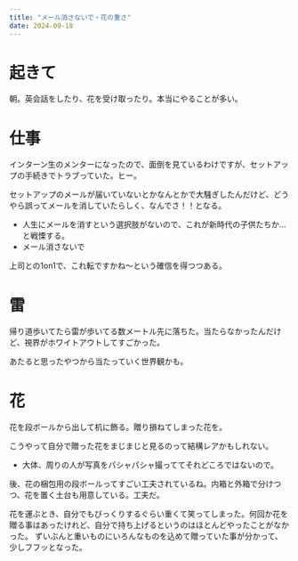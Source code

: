 ```yaml
---
title: "メール消さないで・花の重さ"
date: 2024-09-18
---
```



# 起きて
朝。英会話をしたり、花を受け取ったり。本当にやることが多い。

# 仕事
インターン生のメンターになったので、面倒を見ているわけですが、セットアップの手続きでトラブっていた。ヒー。

セットアップのメールが届いていないとかなんとかで大騒ぎしたんだけど、どうやら誤ってメールを消していたらしく、なんでさ！！となる。
- 人生にメールを消すという選択肢がないので、これが新時代の子供たちか...と戦慄する。
- メール消さないで

上司との1on1で、これ転ですかね～という確信を得つつある。
# 雷
帰り道歩いてたら雷が歩いてる数メートル先に落ちた。当たらなかったんだけど、視界がホワイトアウトしてすごかった。

あたると思ったやつから当たっていく世界観かも。


# 花

花を段ボールから出して机に飾る。贈り損ねてしまった花を。

こうやって自分で贈った花をまじまじと見るのって結構レアかもしれない。
- 大体、周りの人が写真をパシャパシャ撮っててそれどころではないので。

後、花の梱包用の段ボールってすごい工夫されているね。内箱と外箱で分けつつ、花を置く土台も用意している。工夫だ。

花を運ぶとき、自分でもびっくりするぐらい重くて笑ってしまった。何回か花を贈る事はあったけれど、自分で持ち上げるというのはほとんどやったことがなかった。
ずいぶんと重いものにいろんなものを込めて贈っていた事が分かって、少しフフッとなった。
